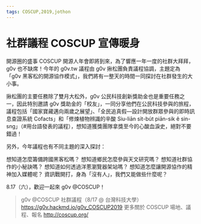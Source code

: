 ```yaml
---
tags: COSCUP,2019,jothon
---
```


# 社群議程 COSCUP 宣傳暖身

開源圈的盛事 COSCUP 開源人年會即將到來，為了響應一年一度的社群大拜拜，g0v 也不缺席！今年的 g0v.tw 議程由 g0v 揪松團負責議程協調，主題定為「g0v 黑客松的開源協作模式」，我們將有一整天的時間一同探討在社群發生的大小事。

揪松團的主要任務除了雙月大松外，g0v 公民科技創新獎助金也是重要任務之一，因此特別邀請 g0v 獎助金的「校友」，一同分享他們在公民科技參與的旅程，議程包括「國家寶藏邁向兩歲之展望」、「全民追真假––設計開放群眾參與的即時訊息查證系統 Cofacts」和「修煉植物辨識的辛酸 Siu-liān si̍t-bu̍t piān-sik ê sin-sng」（#用台語發表的議程），想知道獲獎團隊拿獎至今的心酸血淚史，絕對不要錯過！

另外，今年議程也有不同主題的深入探討：

想知道怎麼籌備跨國黑客松嗎？
想知道鄉民怎麼參與天文研究嗎？
想知道社群協作的小秘訣嗎？
想知道如何透過洋蔥瀏覽器架站嗎？
想知道怎麼讓開源協作的精神加入媒體呢？
資訊戰開打，身為「沒有人」，我們又能做些什麼呢？

8.17（六），歡迎一起來 g0v @COSCUP！

> g0v @COSCUP 社群議程（8/17 @ 台灣科技大學）
> https://g0v.hackmd.io/g0v_COSCUP2019
> 更多關於 COSCUP 場地、議程、報名
> http://coscup.org/